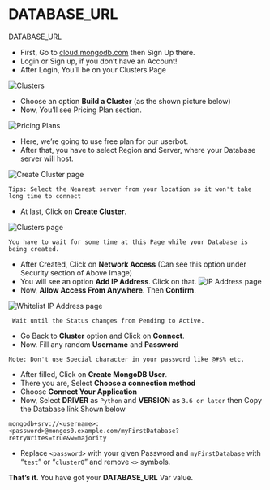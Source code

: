 # DATABASE\_URL

DATABASE\_URL

* First, Go to [cloud.mongodb.com](https://cloud.mongodb.com/) then Sign Up there.
* Login or Sign up, if you don’t have an Account!
* After Login, You’ll be on your Clusters Page

![Clusters](https://telegra.ph/file/46e58355fe5bf648c8108.jpg)

* Choose an option **Build a Cluster** (as the shown picture below)
* Now, You’ll see Pricing Plan section.

![Pricing Plans](https://telegra.ph/file/714afabd905531eedc275.jpg)

* Here, we’re going to use free plan for our userbot.
* After that, you have to select Region and Server, where your Database server will host.

![Create Cluster page](https://telegra.ph/file/69b46491ca2143438bc19.jpg)

```
Tips: Select the Nearest server from your location so it won't take long time to connect
```

* At last, Click on **Create Cluster**.

![Clusters page](https://telegra.ph/file/268f44ba7e1c25f77b1ec.jpg)

```
You have to wait for some time at this Page while your Database is being created. 
```

* After Created, Click on **Network Access** (Can see this option under Security section of Above Image)
* You will see an option **Add IP Address**. Click on that. ![IP Address page](https://telegra.ph/file/8229e06fc38c87e8880ff.jpg)
* Now, **Allow Access From Anywhere**. Then **Confirm**.

![Whitelist IP Address page](https://telegra.ph/file/83c30132c4fc2b639f669.jpg)

```
 Wait until the Status changes from Pending to Active. 
```

* Go Back to **Cluster** option and Click on **Connect**.
* Now. Fill any random **Username** and **Password**

```
Note: Don't use Special character in your password like @#$% etc. 
```

* After filled, Click on **Create MongoDB User**.
* There you are, Select **Choose a connection method**
* Choose **Connect Your Application**
* Now, Select **DRIVER** as `Python` and **VERSION** as `3.6 or later` then Copy the Database link Shown below

```
mongodb+srv://<username>:<password>@mongos0.example.com/myFirstDatabase?retryWrites=true&w=majority
```

* Replace `<password>` with your given Password and `myFirstDatabase` with “`test`” or “`cluster0`” and remove `<>` symbols.

**That’s it**. You have got your **DATABASE\_URL** Var value.
